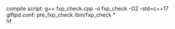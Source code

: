 compile script: 
g++ fxp_check.cpp -o fxp_check -O2 -std=c++17  
glftpd.conf: pre_fxp_check	 /bin/fxp_check *  
hf
